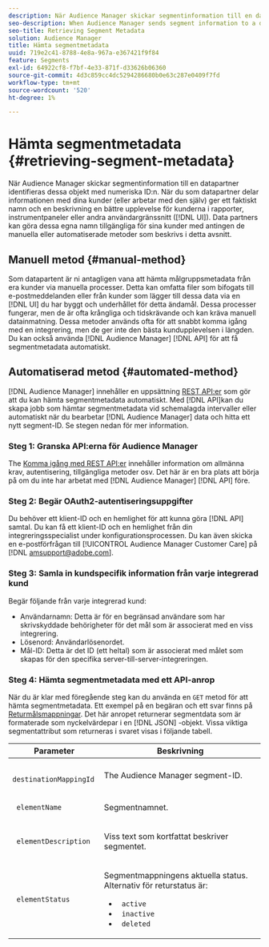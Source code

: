 ```yaml
---
description: När Audience Manager skickar segmentinformation till en datapartner identifieras dessa objekt med numeriska ID:n. När du som datapartner delar informationen med dina kunder (eller arbetar med den själv) ger ett faktiskt namn och en beskrivning en bättre upplevelse för kunderna i rapporter, instrumentpaneler eller andra användargränssnitt. Data partners kan göra dessa egna namn tillgängliga för sina kunder med antingen de manuella eller automatiserade metoder som beskrivs i detta avsnitt.
seo-description: When Audience Manager sends segment information to a data partner, it identifies these objects with numeric IDs. As a data partner, when you share this information with your customers (or work with it yourself), an actual name and description provide a better experience for customers in reports, dashboards, or other user interfaces (UI). Data partners can make these friendly names available to their customers with either the manual or automated methods described in this section.
seo-title: Retrieving Segment Metadata
solution: Audience Manager
title: Hämta segmentmetadata
uuid: 719e2c41-8788-4e8a-967a-e367421f9f84
feature: Segments
exl-id: 64922cf8-f7bf-4e33-871f-d33626b06360
source-git-commit: 4d3c859cc4dc5294286680b0e63c287e0409f7fd
workflow-type: tm+mt
source-wordcount: '520'
ht-degree: 1%

---
```


# Hämta segmentmetadata {#retrieving-segment-metadata}

När Audience Manager skickar segmentinformation till en datapartner identifieras dessa objekt med numeriska ID:n. När du som datapartner delar informationen med dina kunder (eller arbetar med den själv) ger ett faktiskt namn och en beskrivning en bättre upplevelse för kunderna i rapporter, instrumentpaneler eller andra användargränssnitt ([!DNL UI]). Data partners kan göra dessa egna namn tillgängliga för sina kunder med antingen de manuella eller automatiserade metoder som beskrivs i detta avsnitt.

## Manuell metod {#manual-method}

Som datapartent är ni antagligen vana att hämta målgruppsmetadata från era kunder via manuella processer. Detta kan omfatta filer som bifogats till e-postmeddelanden eller från kunder som lägger till dessa data via en [!DNL UI] du har byggt och underhållet för detta ändamål. Dessa processer fungerar, men de är ofta krångliga och tidskrävande och kan kräva manuell datainmatning. Dessa metoder används ofta för att snabbt komma igång med en integrering, men de ger inte den bästa kundupplevelsen i längden. Du kan också använda [!DNL Audience Manager] [!DNL API] för att få segmentmetadata automatiskt.

## Automatiserad metod {#automated-method}

[!DNL Audience Manager] innehåller en uppsättning [REST API:er](../../api/rest-api-main/rest-api-main.md) som gör att du kan hämta segmentmetadata automatiskt. Med [!DNL API]kan du skapa jobb som hämtar segmentmetadata vid schemalagda intervaller eller automatiskt när du bearbetar [!DNL Audience Manager] data och hitta ett nytt segment-ID. Se stegen nedan för mer information.

### Steg 1: Granska API:erna för Audience Manager

The [Komma igång med REST API:er](../../api/rest-api-main/aam-api-getting-started.md) innehåller information om allmänna krav, autentisering, tillgängliga metoder osv. Det här är en bra plats att börja på om du inte har arbetat med [!DNL Audience Manager] [!DNL API] före.

### Steg 2: Begär OAuth2-autentiseringsuppgifter

Du behöver ett klient-ID och en hemlighet för att kunna göra [!DNL API] samtal. Du kan få ett klient-ID och en hemlighet från din integreringsspecialist under konfigurationsprocessen. Du kan även skicka en e-postförfrågan till [!UICONTROL Audience Manager Customer Care] på [!DNL amsupport@adobe.com].

### Steg 3: Samla in kundspecifik information från varje integrerad kund

Begär följande från varje integrerad kund:

* Användarnamn: Detta är för en begränsad användare som har skrivskyddade behörigheter för det mål som är associerat med en viss integrering.
* Lösenord: Användarlösenordet.
* Mål-ID: Detta är det ID (ett heltal) som är associerat med målet som skapas för den specifika server-till-server-integreringen.

### Steg 4: Hämta segmentmetadata med ett API-anrop

När du är klar med föregående steg kan du använda en `GET` metod för att hämta segmentmetadata. Ett exempel på en begäran och ett svar finns på [Returmålsmappningar](../../api/rest-api-main/aam-api-destinations/aam-api-retrieve-destinations.md#return-dest-mappings). Det här anropet returnerar segmentdata som är formaterade som nyckelvärdepar i en [!DNL JSON] -objekt. Vissa viktiga segmentattribut som returneras i svaret visas i följande tabell.

<table id="table_446384AE9A36408A9C570CB7DB72C3D6"> 
 <thead> 
  <tr> 
   <th colname="col1" class="entry"> Parameter </th> 
   <th colname="col2" class="entry"> Beskrivning </th> 
  </tr> 
 </thead>
 <tbody> 
  <tr> 
   <td colname="col1"> <p> <code> destinationMappingId</code> </p> </td> 
   <td colname="col2"> <p>The <span class="keyword"> Audience Manager</span> segment-ID. </p> </td> 
  </tr> 
  <tr> 
   <td colname="col1"> <p> <code> elementName</code> </p> </td> 
   <td colname="col2"> <p>Segmentnamnet. </p> </td> 
  </tr> 
  <tr> 
   <td colname="col1"> <p> <code> elementDescription</code> </p> </td> 
   <td colname="col2"> <p>Viss text som kortfattat beskriver segmentet. </p> </td> 
  </tr> 
  <tr> 
   <td colname="col1"> <p> <code> elementStatus</code> </p> </td> 
   <td colname="col2"> <p>Segmentmappningens aktuella status. Alternativ för returstatus är: </p> 
    <ul id="ul_BA3A1F5A773D4ECD9A1A3A1118BDDA8A"> 
     <li id="li_A12B858BD0AD4F35BCD50A4D113D86FF"> <code> active</code> </li> 
     <li id="li_98C04A861C2D4364B5FBD24498E8E9C5"> <code> inactive</code> </li> 
     <li id="li_1913A10948894FF3B507C0A3FE775CC1"> <code> deleted</code> </li> 
    </ul> </td> 
  </tr> 
 </tbody> 
</table>
